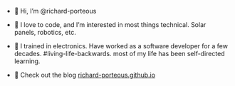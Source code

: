 - 👋 Hi, I’m @richard-porteous
- 💞️ I love to code, and I’m interested in most things technical. Solar panels, robotics, etc. 
- 🌱 I trained in electronics. Have worked as a software developer for a few decades. #living-life-backwards.
      most of my life has been self-directed learning. 
  
- 👀 Check out the blog [richard-porteous.github.io](https://richard-porteous.github.io)

<!---
richard-porteous/richard-porteous is a ✨ special ✨ repository because its `README.md` (this file) appears on your GitHub profile.
You can click the Preview link to take a look at your changes.
--->
